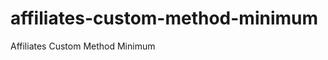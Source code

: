 affiliates-custom-method-minimum
================================

Affiliates Custom Method Minimum
